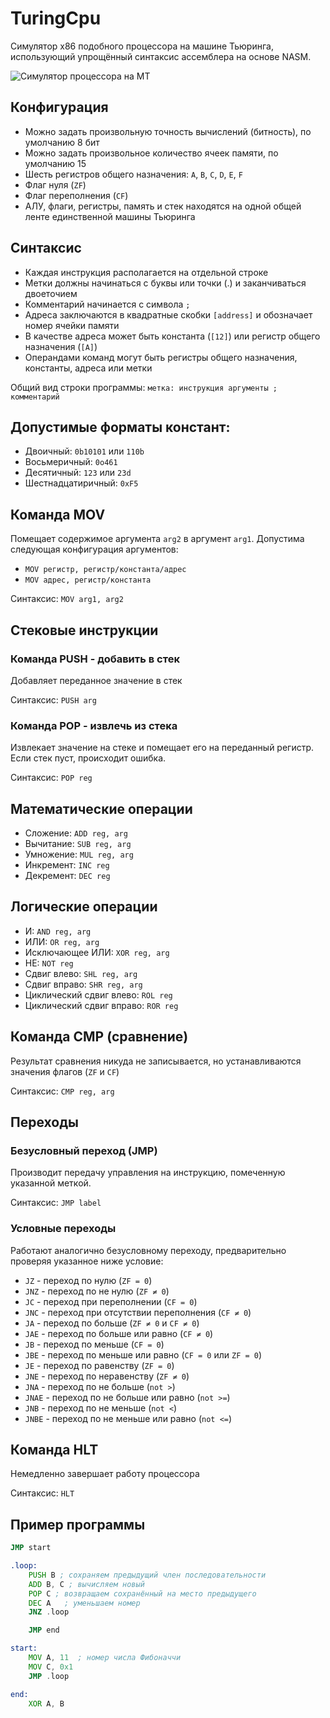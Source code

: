 # TuringCpu
Симулятор x86 подобного процессора на машине Тьюринга, использующий упрощённый синтаксис ассемблера на основе NASM.

![Симулятор процессора на МТ](examples/example.gif "Симулятор процессора на МТ")

## Конфигурация
* Можно задать произвольную точность вычислений (битность), по умолчанию 8 бит
* Можно задать произвольное количество ячеек памяти, по умолчанию 15
* Шесть регистров общего назначения: `A`, `B`, `C`, `D`, `E`, `F`
* Флаг нуля (`ZF`)
* Флаг переполнения (`CF`)
* АЛУ, флаги, регистры, память и стек находятся на одной общей ленте единственной машины Тьюринга

## Синтаксис

* Каждая инструкция располагается на отдельной строке
* Метки должны начинаться с буквы или точки (.) и заканчиваться двоеточием
* Комментарий начинается с символа `;`
* Адреса заключаются в квадратные скобки `[address]` и обозначает номер ячейки памяти
* В качестве адреса может быть константа (`[12]`) или регистр общего назначения (`[A]`)
* Операндами команд могут быть регистры общего назначения, константы, адреса или метки

Общий вид строки программы: `метка: инструкция аргументы ; комментарий`

## Допустимые форматы констант:

* Двоичный: `0b10101` или `110b`
* Восьмеричный: `0o461`
* Десятичный: `123` или `23d`
* Шестнадцатиричный: `0xF5`

## Команда MOV
Помещает содержимое аргумента `arg2` в аргумент `arg1`. Допустима следующая конфигурация аргументов:

* `MOV регистр, регистр/константа/адрес`
* `MOV адрес, регистр/константа`

Синтаксис: `MOV arg1, arg2`

## Стековые инструкции
### Команда PUSH - добавить в стек
Добавляет переданное значение в стек

Синтаксис: `PUSH arg`

### Команда POP - извлечь из стека
Извлекает значение на стеке и помещает его на переданный регистр. Если стек пуст, происходит ошибка.

Синтаксис: `POP reg`

## Математические операции
* Сложение: `ADD reg, arg`
* Вычитание: `SUB reg, arg`
* Умножение: `MUL reg, arg`
* Инкремент: `INC reg`
* Декремент: `DEC reg`

## Логические операции
* И: `AND reg, arg`
* ИЛИ: `OR reg, arg`
* Исключающее ИЛИ: `XOR reg, arg`
* НЕ: `NOT reg`
* Сдвиг влево: `SHL reg, arg`
* Сдвиг вправо: `SHR reg, arg`
* Циклический сдвиг влево: `ROL reg`
* Циклический сдвиг вправо: `ROR reg`

## Команда CMP (cравнение)
Результат сравнения никуда не записывается, но устанавливаются значения флагов (`ZF` и `CF`)

Синтаксис: `CMP reg, arg`

## Переходы
### Безусловный переход (JMP)
Производит передачу управления на инструкцию, помеченную указанной меткой.

Синтаксис: `JMP label`

### Условные переходы
Работают аналогично безусловному переходу, предварительно проверяя указанное ниже условие:
* `JZ` - переход по нулю (`ZF = 0`)
* `JNZ` - переход по не нулю (`ZF ≠ 0`)
* `JC` - переход при переполнении (`CF = 0`)
* `JNC` - переход при отсутствии переполнения (`CF ≠ 0`)
* `JA` - переход по больше (`ZF ≠ 0` и `CF ≠ 0`)
* `JAE` - переход по больше или равно (`CF ≠ 0`)
* `JB` - переход по меньше (`CF = 0`)
* `JBE` - переход по меньше или равно (`CF = 0` или `ZF = 0`)
* `JE` - переход по равенству (`ZF = 0`)
* `JNE` - переход по неравенству (`ZF ≠ 0`)
* `JNA` - переход по не больше (`not >`)
* `JNAE` - переход по не больше или равно (`not >=`)
* `JNB` - переход по не меньше (`not <`)
* `JNBE` - переход по не меньше или равно (`not <=`)

## Команда HLT
Немедленно завершает работу процессора

Синтаксис: `HLT`

## Пример программы
```asm
JMP start

.loop:
    PUSH B ; сохраняем предыдущий член последовательности
    ADD B, C ; вычисляем новый
    POP C ; возвращаем сохранённый на место предыдущего
    DEC A   ; уменьшаем номер
    JNZ .loop

    JMP end

start:
    MOV A, 11  ; номер числа Фибоначчи
    MOV C, 0x1
    JMP .loop

end:
    XOR A, B
```
